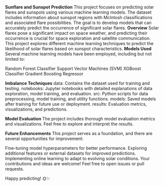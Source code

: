 **Sunflare and Sunspot Prediction**
This project focuses on predicting solar flares and sunspots using various machine learning models. The dataset includes information about sunspot regions with McIntosh classifications and associated flare possibilities. The goal is to develop models that can accurately predict the occurrence of significant solar flares.
**Overview**
Solar flares pose a significant impact on space weather, and predicting their occurrence is crucial for space exploration and satellite communication. This project explores different machine learning techniques to predict the likelihood of solar flares based on sunspot characteristics.
**Models Used**
Several machine learning models have been employed, including but not limited to:

Random Forest Classifier
Support Vector Machines (SVM)
XGBoost Classifier
Gradient Boosting Regressor

**Imbalance Techniques**
data: Contains the dataset used for training and testing.
notebooks: Jupyter notebooks with detailed explanations of data exploration, model training, and evaluation.
src: Python scripts for data preprocessing, model training, and utility functions.
models: Saved models after training for future use or deployment.
results: Evaluation metrics, visualizations, and predictions.

**Model Evaluation**
The project includes thorough model evaluation metrics and visualizations. Feel free to explore and interpret the results.

**Future Enhancements**
This project serves as a foundation, and there are several opportunities for improvement:

Fine-tuning model hyperparameters for better performance.
Exploring additional features or external datasets for improved predictions.
Implementing online learning to adapt to evolving solar conditions.
Your contributions and ideas are welcome! Feel free to open issues or pull requests.

Happy predicting! 🌞✨

